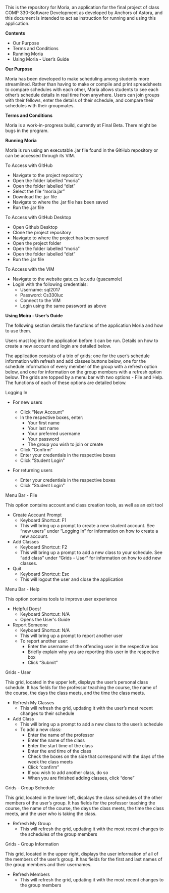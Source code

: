 This is the repository for Moria, an application for the final project of class COMP 330-Software Development as developed by Anchors of Astora, and this document is intended to act as instruction for running and using this application.

**Contents**
- Our Purpose
- Terms and Conditions
- Running Moria
- Using Moria - User’s Guide

**Our Purpose**

Moria has been developed to make scheduling among students more streamlined. Rather than having to make or compile and print spreadsheets to compare schedules with each other, Moria allows students to see each other’s schedule details in real time from anywhere. Users can join groups with their fellows, enter the details of their schedule, and compare their schedules with their groupmates.

**Terms and Conditions**

Moria is a work-in-progress build, currently at Final Beta. There might be bugs in the program.

**Running Moria**

Moria is run using an executable .jar file found in the GitHub repository or can be accessed through its VIM. 

To Access with GitHub
- Navigate to the project repository
- Open the folder labelled “moria”
- Open the folder labelled “dist”
- Select the file “moria.jar”
- Download the .jar file
- Navigate to where the .jar file has been saved
- Run the .jar file

To Access with GitHub Desktop
- Open Github Desktop
- Clone the project repository
- Navigate to where the project has been saved
- Open the project folder
- Open the folder labelled “moria”
- Open the folder labelled “dist”
- Run the .jar file

To Access with the VIM
- Navigate to the website gate.cs.luc.edu (guacamole)
- Login with the following credentials:
  - Username: sql2017
  - Password: Cs330luc
  - Connect to the VIM
  - Login using the same password as above

**Using Moira - User’s Guide**

The following section details the functions of the application Moria and how to use them.

Users must log into the application before it can be run. Details on how to create a new account and login are detailed below.

The application consists of a trio of grids; one for the user’s schedule information with refresh and add classes buttons below, one for the schedule information of every member of the group with a refresh option below, and one for information on the group members with a refresh option below. The grids are topped by a menu bar with two options - File and Help. The functions of each of these options are detailed below.


Logging In
- For new users
  - Click “New Account”
  - In the respective boxes, enter:
    - Your first name
    - Your last name
    - Your preferred username
    - Your password
    - The group you wish to join or create
  - Click “Confirm”
  - Enter your credentials in the respective boxes
  - Click “Student Login”

- For returning users
  - Enter your credentials in the respective boxes
  - Click “Student Login”

Menu Bar - File

This option contains account and class creation tools, as well as an exit tool
- Create Account Prompt
  - Keyboard Shortcut: F1
  - This will bring up a prompt to create a new student account. See “new users” under “Logging In” for information on how to create a new account.
- Add Classes
  - Keyboard Shortcut: F2
  - This will bring up a prompt to add a new class to your schedule. See “add class” under “Grids - User” for information on how to add new classes.
- Quit
  - Keyboard Shortcut: Esc
  - This will logout the user and close the application

Menu Bar - Help

This option contains tools to improve user experience
- Helpful Docs!
  - Keyboard Shortcut: N/A
  - Opens the User's Guide
- Report Someone
  - Keyboard Shortcut: N/A
  - This will bring up a prompt to report another user
  - To report another user:
    - Enter the username of the offending user in the respective box
    - Briefly explain why you are reporting this user in the respective box
    - Click “Submit”

Grids - User

This grid, located in the upper left, displays the user’s personal class schedule. It has fields for the professor teaching the course, the name of the course, the days the class meets, and the time the class meets.
- Refresh My Classes
  - This will refresh the grid, updating it with the user’s most recent changes to their schedule
- Add Class
  - This will bring up a prompt to add a new class to the user’s schedule
  - To add a new class:
    - Enter the name of the professor
    - Enter the name of the class
    - Enter the start time of the class
    - Enter the end time of the class
    - Check the boxes on the side that correspond with the days of the week the class meets 
    - Click “confirm”
    - If you wish to add another class, do so
    - When you are finished adding classes, click “done”

Grids - Group Schedule

This grid, located in the lower left, displays the class schedules of the other members of the user’s group. It has fields for the professor teaching the course, the name of the course, the days the class meets, the time the class meets, and the user who is taking the class.
- Refresh My Group
  - This will refresh the grid, updating it with the most recent changes to the schedules of the group members

Grids - Group Information

This grid, located in the upper right, displays the user information of all of the members of the user’s group. It has fields for the first and last names of the group members and their usernames.
- Refresh Members
  - This will refresh the grid, updating it with the most recent changes to the group members


